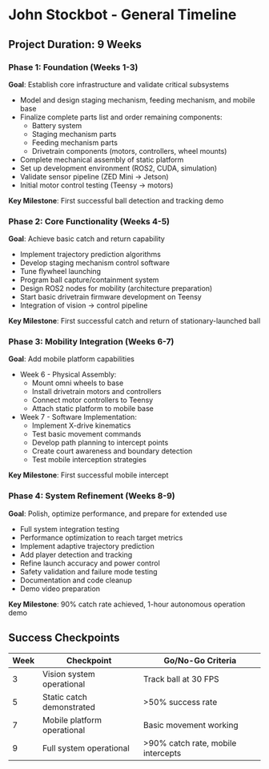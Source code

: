 # John Stockbot - General Timeline


## Project Duration: 9 Weeks

### Phase 1: Foundation (Weeks 1-3)
**Goal**: Establish core infrastructure and validate critical subsystems

- Model and design staging mechanism, feeding mechanism, and mobile base
- Finalize complete parts list and order remaining components:
  - Battery system
  - Staging mechanism parts
  - Feeding mechanism parts
  - Drivetrain components (motors, controllers, wheel mounts)
- Complete mechanical assembly of static platform
- Set up development environment (ROS2, CUDA, simulation)
- Validate sensor pipeline (ZED Mini → Jetson)
- Initial motor control testing (Teensy → motors)

**Key Milestone**: First successful ball detection and tracking demo

### Phase 2: Core Functionality (Weeks 4-5)
**Goal**: Achieve basic catch and return capability

- Implement trajectory prediction algorithms
- Develop staging mechanism control software
- Tune flywheel launching
- Program ball capture/containment system
- Design ROS2 nodes for mobility (architecture preparation)
- Start basic drivetrain firmware development on Teensy
- Integration of vision → control pipeline

**Key Milestone**: First successful catch and return of stationary-launched ball

### Phase 3: Mobility Integration (Weeks 6-7)
**Goal**: Add mobile platform capabilities

- Week 6 - Physical Assembly:
  - Mount omni wheels to base
  - Install drivetrain motors and controllers
  - Connect motor controllers to Teensy
  - Attach static platform to mobile base
- Week 7 - Software Implementation:
  - Implement X-drive kinematics
  - Test basic movement commands
  - Develop path planning to intercept points
  - Create court awareness and boundary detection
  - Test mobile interception strategies

**Key Milestone**: First successful mobile intercept

### Phase 4: System Refinement (Weeks 8-9)
**Goal**: Polish, optimize performance, and prepare for extended use

- Full system integration testing
- Performance optimization to reach target metrics
- Implement adaptive trajectory prediction
- Add player detection and tracking
- Refine launch accuracy and power control
- Safety validation and failure mode testing
- Documentation and code cleanup
- Demo video preparation

**Key Milestone**: 90% catch rate achieved, 1-hour autonomous operation demo


## Success Checkpoints

| Week | Checkpoint | Go/No-Go Criteria |
|------|------------|-------------------|
| 3 | Vision system operational | Track ball at 30 FPS |
| 5 | Static catch demonstrated | >50% success rate |
| 7 | Mobile platform operational | Basic movement working |
| 9 | Full system operational | >90% catch rate, mobile intercepts |